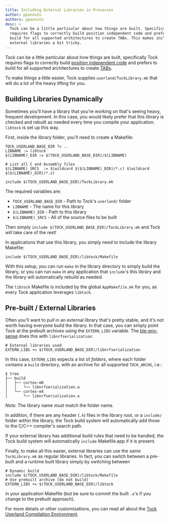 ```yaml
---
title: Including External Libraries in Processes
author: ppannuto
authors: ppannuto
desc: >
  Tock can be a little particular about how things are built. Specifically, it
  requires flags to correctly build position independent code and prefers to
  build for all supported architectures to create TABs. This makes including
  external libraries a bit tricky.
---
```


Tock can be a little particular about how things are built, specifically Tock
requires flags to correctly build [position independent code][pic] and prefers
to build for all supported architectures to create [TABs][tab].

To make things a little easier, Tock supplies `userland/TockLibrary.mk` that
will do a lot of the heavy lifting for you.

## Building Libraries Dynamically

Sometimes you'll have a library that you're working on that's seeing heavy,
frequent development. In this case, you would likely prefer that this library
is checked and rebuilt as needed every time you compile your application.
`libtock` is set up this way.

First, inside the library folder, you'll need to create a Makefile:

```make
TOCK_USERLAND_BASE_DIR ?= ..
LIBNAME := libtock
$(LIBNAME)_DIR := $(TOCK_USERLAND_BASE_DIR)/$(LIBNAME)

# List all C and Assembly files
$(LIBNAME)_SRCS  := $(wildcard $($(LIBNAME)_DIR)/*.c) $(wildcard $($(LIBNAME)_DIR)/*.s)

include $(TOCK_USERLAND_BASE_DIR)/TockLibrary.mk
```

The required variables are:

  - `TOCK_USERLAND_BASE_DIR` - Path to Tock's `userland/` folder
  - `LIBNAME` - The name for this library
  - `$(LIBNAME)_DIR` - Path to this library
  - `$(LIBNAME)_SRCS` - All of the source files to be built

Then simply `include $(TOCK_USERLAND_BASE_DIR)/TockLibrary.mk` and Tock will
take care of the rest!

In applications that use this library, you simply need to include the library
Makefile:

```make
include $(TOCK_USERLAND_BASE_DIR)/libtock/Makefile
```

With this setup, you can run `make` in the library directory to simply build
the library, or you can run `make` in any application that `include`'s this
library and the library will automatically rebuild as needed.

The `libtock` Makefile is included by the global `AppMakefile.mk` for you, as
every Tock application leverages `libtock`.

## Pre-built / External Libraries

Often you'll want to pull in an external library that's pretty stable, and it's
not worth having everyone build the library. In that case, you can simply point
Tock at the prebuilt archives using the `EXTERN_LIBS` variable. The
[ble-env-sense][ble-app] does this with `libnrfserialization`:

```make
# External libraries used
EXTERN_LIBS += $(TOCK_USERLAND_BASE_DIR)/libnrfserialization
```

In this case, `EXTERN_LIBS` expects a list of _folders_, where each folder
contains a `build` directory, with an archive for all supported `TOCK_ARCHS`,
i.e.:

    $ tree
    ├── build
    │   ├── cortex-m0
    │   │   └── libnrfserialization.a
    │   └── cortex-m4
    │       └── libnrfserialization.a

_Note:_ The library name _must_ match the folder name.

In addition, if there are any header (`.h`) files in the library root, or a
`include/` folder within the library, the Tock build system will automatically
add those to the C/C++ compiler's search path.

If your external library has additional build rules that need to be handled,
the Tock build system will automatically `include` Makefile.app if it is
present.

Finally, to make all this easier, external libraries can use the same
`TockLibrary.mk` as regular libraries. In fact, you can switch between a
pre-built and a runtime built library simply by switching between

```make
# Dynamic build
include $(TOCK_USERLAND_BASE_DIR)/libtock/Makefile
# Use prebuilt archive (do not build)
EXTERN_LIBS += $(TOCK_USERLAND_BASE_DIR)/libtock
```

in your application Makefile (but be sure to commit the built `.a`'s if you
change to the prebuilt approach).

For more details or other customizations, you can read all about the
[Tock Userland Compilation Environment][comp-env].


[pic]: https://github.com/helena-project/tock/blob/master/doc/Compilation.md#position-independent-code
[tab]: https://github.com/helena-project/tock/blob/master/doc/Compilation.md#tock-application-bundle
[ble-app]: https://github.com/helena-project/tock/blob/master/userland/examples/ble-env-sense/Makefile
[comp-env]: https://github.com/helena-project/tock/blob/master/doc/Compilation.md#tock-userland-compilation-environment
